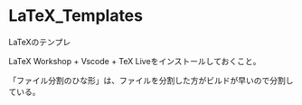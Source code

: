 # LaTeX_Templates
LaTeXのテンプレ

LaTeX Workshop + Vscode + TeX Liveをインストールしておくこと。

「ファイル分割のひな形」は、ファイルを分割した方がビルドが早いので分割している。

